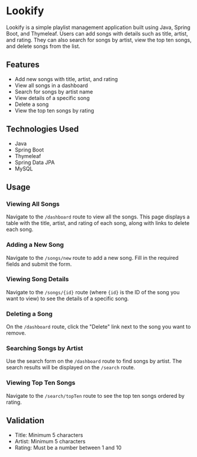 # Lookify

Lookify is a simple playlist management application built using Java, Spring Boot, and Thymeleaf. Users can add songs with details such as title, artist, and rating. They can also search for songs by artist, view the top ten songs, and delete songs from the list.

## Features

- Add new songs with title, artist, and rating
- View all songs in a dashboard
- Search for songs by artist name
- View details of a specific song
- Delete a song
- View the top ten songs by rating

## Technologies Used

- Java
- Spring Boot
- Thymeleaf
- Spring Data JPA
- MySQL


## Usage

### Viewing All Songs

Navigate to the `/dashboard` route to view all the songs. This page displays a table with the title, artist, and rating of each song, along with links to delete each song.

### Adding a New Song

Navigate to the `/songs/new` route to add a new song. Fill in the required fields and submit the form.

### Viewing Song Details

Navigate to the `/songs/{id}` route (where `{id}` is the ID of the song you want to view) to see the details of a specific song.

### Deleting a Song

On the `/dashboard` route, click the "Delete" link next to the song you want to remove.

### Searching Songs by Artist

Use the search form on the `/dashboard` route to find songs by artist. The search results will be displayed on the `/search` route.

### Viewing Top Ten Songs

Navigate to the `/search/topTen` route to see the top ten songs ordered by rating.

## Validation

- Title: Minimum 5 characters
- Artist: Minimum 5 characters
- Rating: Must be a number between 1 and 10




